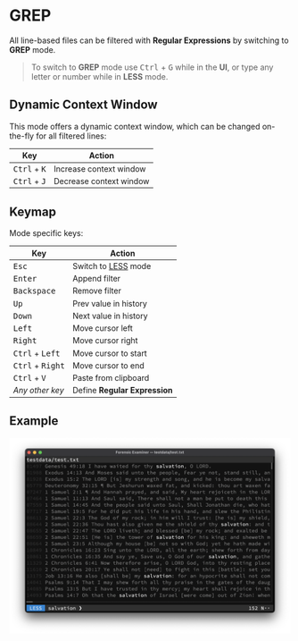 # GREP
All line-based files can be filtered with **Regular Expressions** by switching to **GREP** mode.

> To switch to **GREP** mode use <kbd>Ctrl</kbd> + <kbd>G</kbd> while in the **UI**, or type any letter or number while in **LESS** mode.

## Dynamic Context Window
This mode offers a dynamic context window, which can be changed on-the-fly for all filtered lines:

| Key                            | Action                  |
|--------------------------------|-------------------------|
| <kbd>Ctrl</kbd> + <kbd>K</kbd> | Increase context window |
| <kbd>Ctrl</kbd> + <kbd>J</kbd> | Decrease context window |

## Keymap
Mode specific keys:

| Key                                | Action                         |
|------------------------------------|--------------------------------|
| <kbd>Esc</kbd>                     | Switch to [LESS](less.md) mode |
| <kbd>Enter</kbd>                   | Append filter                  |
| <kbd>Backspace</kbd>               | Remove filter                  |
| <kbd>Up</kbd>                      | Prev value in history          |
| <kbd>Down</kbd>                    | Next value in history          |
| <kbd>Left</kbd>                    | Move cursor left               |
| <kbd>Right</kbd>                   | Move cursor right              |
| <kbd>Ctrl</kbd> + <kbd>Left</kbd>  | Move cursor to start           |
| <kbd>Ctrl</kbd> + <kbd>Right</kbd> | Move cursor to end             |
| <kbd>Ctrl</kbd> + <kbd>V</kbd>     | Paste from clipboard           |
| *Any other key*                    | Define **Regular Expression**  |

## Example
![](../../../../images/ui/modes/grep.png "GREP")
